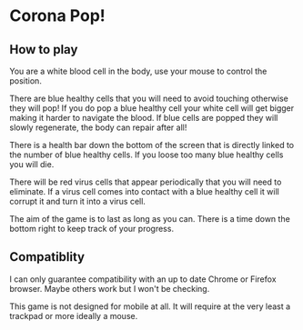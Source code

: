 # Corona Pop!
## How to play
You are a white blood cell in the body, use your mouse to control the position.

There are blue healthy cells that you will need to avoid touching otherwise they will pop! If you do pop a blue healthy cell your white cell will get bigger making it harder to navigate the blood.
If blue cells are popped they will slowly regenerate, the body can repair after all!

There is a health bar down the bottom of the screen that is directly linked to the number of blue
healthy cells. If you loose too many blue healthy cells you will die.

There will be red virus cells that appear periodically that you will need to eliminate. If a virus cell comes into contact with a blue healthy cell it will corrupt it and turn it into a virus cell.

The aim of the game is to last as long as you can. There is a time down the bottom right to keep track of your progress.

## Compatiblity
I can only guarantee compatibility with an up to date Chrome or Firefox browser. Maybe others work but I won't be checking.

This game is not designed for mobile at all. It will require at the very least a trackpad or more ideally a mouse.